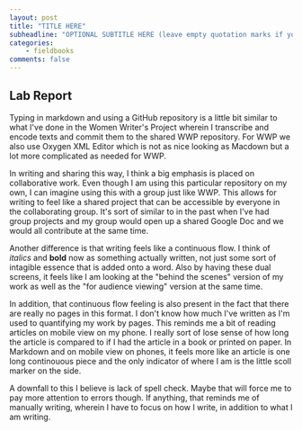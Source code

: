 ```yaml
---
layout: post
title: "TITLE HERE"
subheadline: "OPTIONAL SUBTITLE HERE (leave empty quotation marks if you don't subtitle)"
categories:
    - fieldbooks
comments: false
---
```


## Lab Report
 Typing in markdown and using a GitHub repository is a little bit similar to what I've done in the Women Writer's Project wherein I transcribe and encode texts and commit them to the shared WWP repository. For WWP we also use Oxygen XML Editor which is not as nice looking as Macdown but a lot more complicated as needed for WWP.
 
 In writing and sharing this way, I think a big emphasis is placed on collaborative work. Even though I am using this particular repository on my own, I can imagine using this with a group just like WWP. This allows for writing to feel like a shared project that can be accessible by everyone in the collaborating group. It's sort of similar to in the past when I've had group projects and my group would open up a shared Google Doc and we would all contribute at the same time.
 
 Another difference is that writing feels like a continuous flow. I think of *italics* and **bold** now as something actually written, not just some sort of intagible essence that is added onto a word. Also by having these dual screens, it feels like I am looking at the "behind the scenes" version of my work as well as the "for audience viewing" version at the same time.
 
 In addition, that continuous flow feeling is also present in the fact that there are really no pages in this format. I don't know how much I've written as I'm used to quantifying my work by pages. This reminds me a bit of reading articles on mobile view on my phone. I really sort of lose sense of how long the article is compared to if I had the article in a book or printed on paper. In Markdown and on mobile view on phones, it feels more like an article is one long continouous piece and the only indicator of where I am is the little scoll marker on the side.
 
 A downfall to this I believe is lack of spell check. Maybe that will force me to pay more attention to errors though. If anything, that reminds me of manually writing, wherein I have to focus on how I write, in addition to what I am writing.